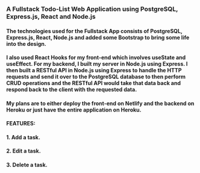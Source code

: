 ### A Fullstack Todo-List Web Application using PostgreSQL, Express.js, React and Node.js

#### The technologies used for the Fullstack App consists of PostgreSQL, Express.js, React, Node.js and added some Bootstrap to bring some life into the design.  

#### I also used React Hooks for my front-end which involves useState and useEffect. For my backend, I built my server in Node.js using Express. I then built a RESTful API in Node.js using Express to handle the HTTP requests and send it over to the PostgreSQL database to then perform CRUD operations and the RESTful API would take that data back and respond back to the client with the requested data. 

#### My plans are to either deploy the front-end on Netlify and the backend on Heroku or just have the entire application on Heroku. 





#### FEATURES:
#### 1. Add a task.
#### 2. Edit a task.
#### 3. Delete a task.
